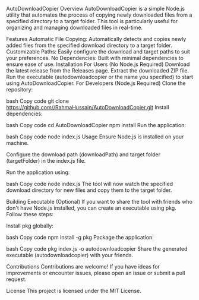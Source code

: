 AutoDownloadCopier
Overview
AutoDownloadCopier is a simple Node.js utility that automates the process of copying newly downloaded files from a specified directory to a target folder. This tool is particularly useful for organizing and managing downloaded files in real-time.

Features
Automatic File Copying: Automatically detects and copies newly added files from the specified download directory to a target folder.
Customizable Paths: Easily configure the download and target paths to suit your preferences.
No Dependencies: Built with minimal dependencies to ensure ease of use.
Installation
For Users (No Node.js Required)
Download the latest release from the Releases page.
Extract the downloaded ZIP file.
Run the executable (autodownloadcopier or the name you specified) to start using AutoDownloadCopier.
For Developers (Node.js Required)
Clone the repository:

bash
Copy code
git clone https://github.com//RahmaHussain/AutoDownloadCopier.git
Install dependencies:

bash
Copy code
cd AutoDownloadCopier
npm install
Run the application:

bash
Copy code
node index.js
Usage
Ensure Node.js is installed on your machine.

Configure the download path (downloadPath) and target folder (targetFolder) in the index.js file.

Run the application using:

bash
Copy code
node index.js
The tool will now watch the specified download directory for new files and copy them to the target folder.

Building Executable (Optional)
If you want to share the tool with friends who don't have Node.js installed, you can create an executable using pkg. Follow these steps:

Install pkg globally:

bash
Copy code
npm install -g pkg
Package the application:

bash
Copy code
pkg index.js -o autodownloadcopier
Share the generated executable (autodownloadcopier) with your friends.

Contributions
Contributions are welcome! If you have ideas for improvements or encounter issues, please open an issue or submit a pull request.

License
This project is licensed under the MIT License.
